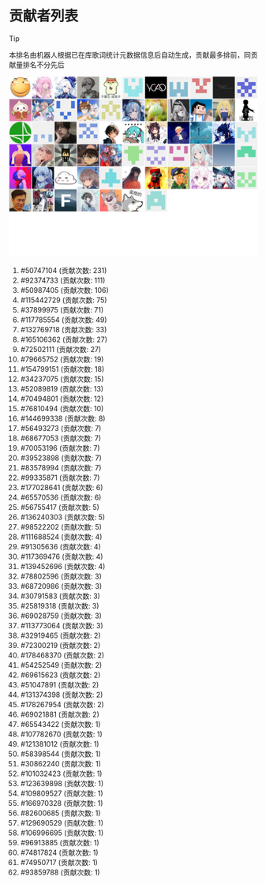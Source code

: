 # 贡献者列表

> [!TIP]
> 本排名由机器人根据已在库歌词统计元数据信息后自动生成，贡献最多排前，同贡献量排名不分先后

![贡献者头像画廊](./CONTRIBUTORS.svg)

1. #50747104 (贡献次数: 231)
2. #92374733 (贡献次数: 111)
3. #50987405 (贡献次数: 106)
4. #115442729 (贡献次数: 75)
5. #37899975 (贡献次数: 71)
6. #117785554 (贡献次数: 49)
7. #132769718 (贡献次数: 33)
8. #165106362 (贡献次数: 27)
9. #72502111 (贡献次数: 27)
10. #79665752 (贡献次数: 19)
11. #154799151 (贡献次数: 18)
12. #34237075 (贡献次数: 15)
13. #52089819 (贡献次数: 13)
14. #70494801 (贡献次数: 12)
15. #76810494 (贡献次数: 10)
16. #144699338 (贡献次数: 8)
17. #56493273 (贡献次数: 7)
18. #68677053 (贡献次数: 7)
19. #70053196 (贡献次数: 7)
20. #39523898 (贡献次数: 7)
21. #83578994 (贡献次数: 7)
22. #99335871 (贡献次数: 7)
23. #177028641 (贡献次数: 6)
24. #65570536 (贡献次数: 6)
25. #56755417 (贡献次数: 5)
26. #136240303 (贡献次数: 5)
27. #98522202 (贡献次数: 5)
28. #111688524 (贡献次数: 4)
29. #91305636 (贡献次数: 4)
30. #117369476 (贡献次数: 4)
31. #139452696 (贡献次数: 4)
32. #78802596 (贡献次数: 3)
33. #68720986 (贡献次数: 3)
34. #30791583 (贡献次数: 3)
35. #25819318 (贡献次数: 3)
36. #69028759 (贡献次数: 3)
37. #113773064 (贡献次数: 3)
38. #32919465 (贡献次数: 2)
39. #72300219 (贡献次数: 2)
40. #178468370 (贡献次数: 2)
41. #54252549 (贡献次数: 2)
42. #69615623 (贡献次数: 2)
43. #51047891 (贡献次数: 2)
44. #131374398 (贡献次数: 2)
45. #178267954 (贡献次数: 2)
46. #69021881 (贡献次数: 2)
47. #65543422 (贡献次数: 1)
48. #107782670 (贡献次数: 1)
49. #121381012 (贡献次数: 1)
50. #58398544 (贡献次数: 1)
51. #30862240 (贡献次数: 1)
52. #101032423 (贡献次数: 1)
53. #123639898 (贡献次数: 1)
54. #109809527 (贡献次数: 1)
55. #166970328 (贡献次数: 1)
56. #82600685 (贡献次数: 1)
57. #129690529 (贡献次数: 1)
58. #106996695 (贡献次数: 1)
59. #96913885 (贡献次数: 1)
60. #74817824 (贡献次数: 1)
61. #74950717 (贡献次数: 1)
62. #93859788 (贡献次数: 1)
